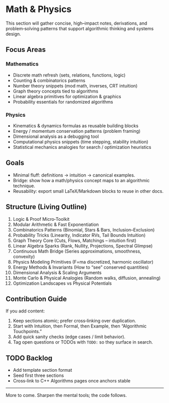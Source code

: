 # Math & Physics

This section will gather concise, high–impact notes, derivations, and problem‑solving patterns that support algorithmic thinking and systems design.

## Focus Areas

### Mathematics
- Discrete math refresh (sets, relations, functions, logic)
- Counting & combinatorics patterns
- Number theory snippets (mod math, inverses, CRT intuition)
- Graph theory concepts tied to algorithms
- Linear algebra primitives for optimization & graphics
- Probability essentials for randomized algorithms

### Physics
- Kinematics & dynamics formulas as reusable building blocks
- Energy / momentum conservation patterns (problem framing)
- Dimensional analysis as a debugging tool
- Computational physics snippets (time stepping, stability intuition)
- Statistical mechanics analogies for search / optimization heuristics

## Goals
- Minimal fluff: definitions → intuition → canonical examples.
- Bridge: show how a math/physics concept maps to an algorithmic technique.
- Reusability: export small LaTeX/Markdown blocks to reuse in other docs.

## Structure (Living Outline)
1. Logic & Proof Micro‑Toolkit
2. Modular Arithmetic & Fast Exponentiation
3. Combinatorics Patterns (Binomial, Stars & Bars, Inclusion–Exclusion)
4. Probability Tricks (Linearity, Indicator RVs, Tail Bounds Intuition)
5. Graph Theory Core (Cuts, Flows, Matchings – intuition first)
6. Linear Algebra Sparks (Rank, Nullity, Projections, Spectral Glimpse)
7. Continuous Math Bridge (Series approximations, smoothness, convexity)
8. Physics Modeling Primitives (F=ma discretized, harmonic oscillator)
9. Energy Methods & Invariants (How to “see” conserved quantities)
10. Dimensional Analysis & Scaling Arguments
11. Monte Carlo & Physical Analogies (Random walks, diffusion, annealing)
12. Optimization Landscapes vs Physical Potentials

## Contribution Guide
If you add content:
1. Keep sections atomic; prefer cross‑linking over duplication.
2. Start with Intuition, then Formal, then Example, then “Algorithmic Touchpoints.”
3. Add quick sanity checks (edge cases / limit behavior).
4. Tag open questions or TODOs with `TODO:` so they surface in search.

## TODO Backlog
- Add template section format
- Seed first three sections
- Cross‑link to C++ Algorithms pages once anchors stable

---
More to come. Sharpen the mental tools; the code follows.
